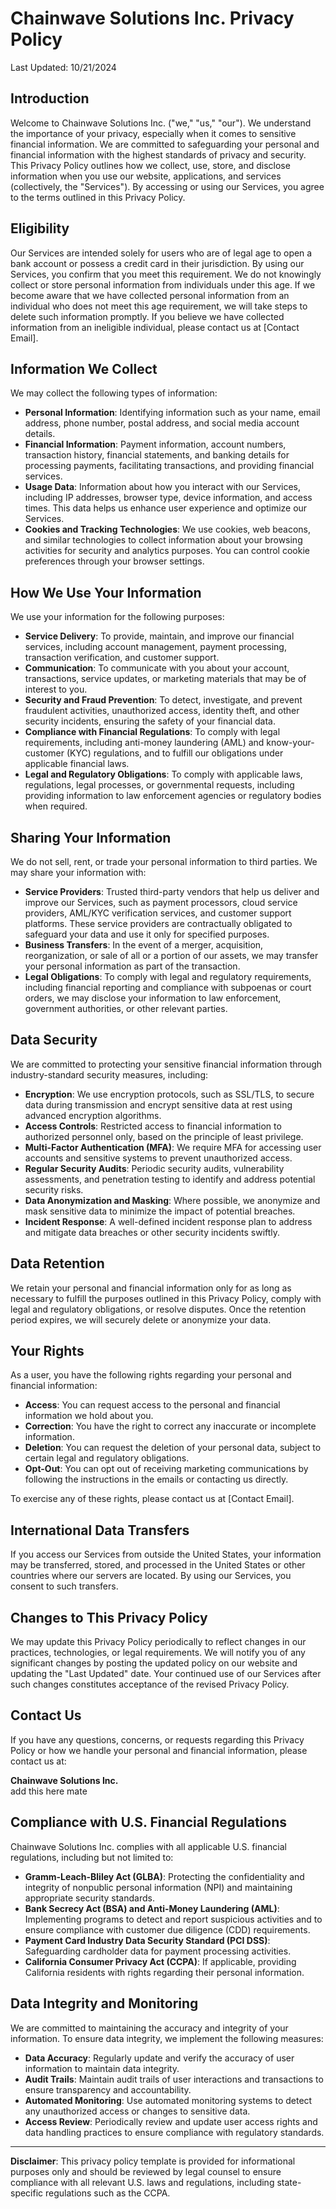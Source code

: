 # Chainwave Solutions Inc. Privacy Policy

Last Updated: 10/21/2024

## Introduction

Welcome to Chainwave Solutions Inc. ("we," "us," "our"). We understand the importance of your privacy, especially when it comes to sensitive financial information. We are committed to safeguarding your personal and financial information with the highest standards of privacy and security. This Privacy Policy outlines how we collect, use, store, and disclose information when you use our website, applications, and services (collectively, the "Services"). By accessing or using our Services, you agree to the terms outlined in this Privacy Policy.

## Eligibility

Our Services are intended solely for users who are of legal age to open a bank account or possess a credit card in their jurisdiction. By using our Services, you confirm that you meet this requirement. We do not knowingly collect or store personal information from individuals under this age. If we become aware that we have collected personal information from an individual who does not meet this age requirement, we will take steps to delete such information promptly. If you believe we have collected information from an ineligible individual, please contact us at [Contact Email].

## Information We Collect

We may collect the following types of information:

- **Personal Information**: Identifying information such as your name, email address, phone number, postal address, and social media account details.
- **Financial Information**: Payment information, account numbers, transaction history, financial statements, and banking details for processing payments, facilitating transactions, and providing financial services.
- **Usage Data**: Information about how you interact with our Services, including IP addresses, browser type, device information, and access times. This data helps us enhance user experience and optimize our Services.
- **Cookies and Tracking Technologies**: We use cookies, web beacons, and similar technologies to collect information about your browsing activities for security and analytics purposes. You can control cookie preferences through your browser settings.

## How We Use Your Information

We use your information for the following purposes:

- **Service Delivery**: To provide, maintain, and improve our financial services, including account management, payment processing, transaction verification, and customer support.
- **Communication**: To communicate with you about your account, transactions, service updates, or marketing materials that may be of interest to you.
- **Security and Fraud Prevention**: To detect, investigate, and prevent fraudulent activities, unauthorized access, identity theft, and other security incidents, ensuring the safety of your financial data.
- **Compliance with Financial Regulations**: To comply with legal requirements, including anti-money laundering (AML) and know-your-customer (KYC) regulations, and to fulfill our obligations under applicable financial laws.
- **Legal and Regulatory Obligations**: To comply with applicable laws, regulations, legal processes, or governmental requests, including providing information to law enforcement agencies or regulatory bodies when required.

## Sharing Your Information

We do not sell, rent, or trade your personal information to third parties. We may share your information with:

- **Service Providers**: Trusted third-party vendors that help us deliver and improve our Services, such as payment processors, cloud service providers, AML/KYC verification services, and customer support platforms. These service providers are contractually obligated to safeguard your data and use it only for specified purposes.
- **Business Transfers**: In the event of a merger, acquisition, reorganization, or sale of all or a portion of our assets, we may transfer your personal information as part of the transaction.
- **Legal Obligations**: To comply with legal and regulatory requirements, including financial reporting and compliance with subpoenas or court orders, we may disclose your information to law enforcement, government authorities, or other relevant parties.

## Data Security

We are committed to protecting your sensitive financial information through industry-standard security measures, including:

- **Encryption**: We use encryption protocols, such as SSL/TLS, to secure data during transmission and encrypt sensitive data at rest using advanced encryption algorithms.
- **Access Controls**: Restricted access to financial information to authorized personnel only, based on the principle of least privilege.
- **Multi-Factor Authentication (MFA)**: We require MFA for accessing user accounts and sensitive systems to prevent unauthorized access.
- **Regular Security Audits**: Periodic security audits, vulnerability assessments, and penetration testing to identify and address potential security risks.
- **Data Anonymization and Masking**: Where possible, we anonymize and mask sensitive data to minimize the impact of potential breaches.
- **Incident Response**: A well-defined incident response plan to address and mitigate data breaches or other security incidents swiftly.

## Data Retention

We retain your personal and financial information only for as long as necessary to fulfill the purposes outlined in this Privacy Policy, comply with legal and regulatory obligations, or resolve disputes. Once the retention period expires, we will securely delete or anonymize your data.

## Your Rights

As a user, you have the following rights regarding your personal and financial information:

- **Access**: You can request access to the personal and financial information we hold about you.
- **Correction**: You have the right to correct any inaccurate or incomplete information.
- **Deletion**: You can request the deletion of your personal data, subject to certain legal and regulatory obligations.
- **Opt-Out**: You can opt out of receiving marketing communications by following the instructions in the emails or contacting us directly.

To exercise any of these rights, please contact us at [Contact Email].

## International Data Transfers

If you access our Services from outside the United States, your information may be transferred, stored, and processed in the United States or other countries where our servers are located. By using our Services, you consent to such transfers.

## Changes to This Privacy Policy

We may update this Privacy Policy periodically to reflect changes in our practices, technologies, or legal requirements. We will notify you of any significant changes by posting the updated policy on our website and updating the "Last Updated" date. Your continued use of our Services after such changes constitutes acceptance of the revised Privacy Policy.

## Contact Us

If you have any questions, concerns, or requests regarding this Privacy Policy or how we handle your personal and financial information, please contact us at:

**Chainwave Solutions Inc.**  
add this here mate

## Compliance with U.S. Financial Regulations

Chainwave Solutions Inc. complies with all applicable U.S. financial regulations, including but not limited to:

- **Gramm-Leach-Bliley Act (GLBA)**: Protecting the confidentiality and integrity of nonpublic personal information (NPI) and maintaining appropriate security standards.
- **Bank Secrecy Act (BSA) and Anti-Money Laundering (AML)**: Implementing programs to detect and report suspicious activities and to ensure compliance with customer due diligence (CDD) requirements.
- **Payment Card Industry Data Security Standard (PCI DSS)**: Safeguarding cardholder data for payment processing activities.
- **California Consumer Privacy Act (CCPA)**: If applicable, providing California residents with rights regarding their personal information.

## Data Integrity and Monitoring

We are committed to maintaining the accuracy and integrity of your information. To ensure data integrity, we implement the following measures:

- **Data Accuracy**: Regularly update and verify the accuracy of user information to maintain data integrity.
- **Audit Trails**: Maintain audit trails of user interactions and transactions to ensure transparency and accountability.
- **Automated Monitoring**: Use automated monitoring systems to detect any unauthorized access or changes to sensitive data.
- **Access Review**: Periodically review and update user access rights and data handling practices to ensure compliance with regulatory standards.

---

**Disclaimer**: This privacy policy template is provided for informational purposes only and should be reviewed by legal counsel to ensure compliance with all relevant U.S. laws and regulations, including state-specific regulations such as the CCPA.
